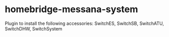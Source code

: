 # homebridge-messana-system
Plugin to install the following accessories: SwitchES, SwitchSB, SwitchATU, SwitchDHW, SwitchSystem
